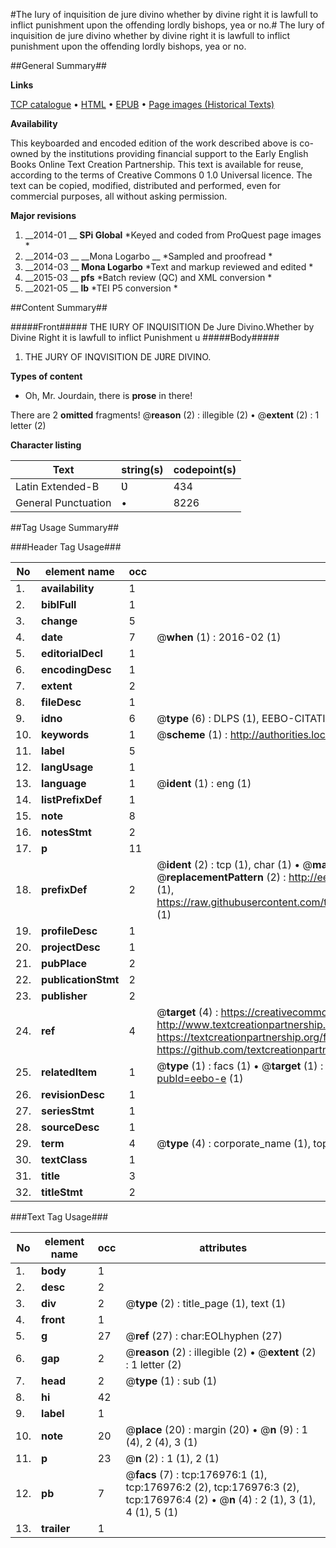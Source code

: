 #The Iury of inquisition de jure divino whether by divine right it is lawfull to inflict punishment upon the offending lordly bishops, yea or no.#
The Iury of inquisition de jure divino whether by divine right it is lawfull to inflict punishment upon the offending lordly bishops, yea or no.

##General Summary##

**Links**

[TCP catalogue](http://www.ota.ox.ac.uk/tcp/)  • 
[HTML](http://tei.it.ox.ac.uk/tcp/Texts-HTML/free/B14/B14307.html)  • 
[EPUB](http://tei.it.ox.ac.uk/tcp/Texts-EPUB/free/B14/B14307.epub) • 
[Page images (Historical Texts)](https://historicaltexts.jisc.ac.uk/eebo-34387104e)

**Availability**

This keyboarded and encoded edition of the work described above is co-owned by the
    institutions providing financial support to the Early English Books Online Text Creation
    Partnership. This text is available for reuse, according to the terms of  Creative Commons 0 1.0 Universal
    licence. The text can be copied, modified, distributed and performed, even for commercial
    purposes, all without asking permission.

**Major revisions**

1. __2014-01 __ __SPi Global__ *Keyed and coded from ProQuest page images *
1. __2014-03 __ __Mona Logarbo __ *Sampled and proofread *
1. __2014-03 __ __Mona Logarbo__ *Text and markup reviewed and edited *
1. __2015-03 __ __pfs__ *Batch review (QC) and XML conversion *
1. __2021-05 __ __lb__ *TEI P5 conversion *

##Content Summary##

#####Front#####
THE IURY OF INQUISITION De Jure Divino.Whether by Divine Right it is lawfull to inflict Punishment u
#####Body#####

1. THE JURY OF INQVISITION DE JƲRE DIVINO.

**Types of content**

  * Oh, Mr. Jourdain, there is **prose** in there!

There are 2 **omitted** fragments! 
 @__reason__ (2) : illegible (2)  •  @__extent__ (2) : 1 letter (2)

**Character listing**


|Text|string(s)|codepoint(s)|
|---|---|---|
|Latin Extended-B|Ʋ|434|
|General Punctuation|•|8226|

##Tag Usage Summary##

###Header Tag Usage###

|No|element name|occ|attributes|
|---|---|---|---|
|1.|__availability__|1||
|2.|__biblFull__|1||
|3.|__change__|5||
|4.|__date__|7| @__when__ (1) : 2016-02 (1)|
|5.|__editorialDecl__|1||
|6.|__encodingDesc__|1||
|7.|__extent__|2||
|8.|__fileDesc__|1||
|9.|__idno__|6| @__type__ (6) : DLPS (1), EEBO-CITATION (1), VID (1), EEBO-PROQUEST (1), STC (2)|
|10.|__keywords__|1| @__scheme__ (1) : http://authorities.loc.gov/ (1)|
|11.|__label__|5||
|12.|__langUsage__|1||
|13.|__language__|1| @__ident__ (1) : eng (1)|
|14.|__listPrefixDef__|1||
|15.|__note__|8||
|16.|__notesStmt__|2||
|17.|__p__|11||
|18.|__prefixDef__|2| @__ident__ (2) : tcp (1), char (1)  •  @__matchPattern__ (2) : ([0-9\-]+):([0-9IVX]+) (1), (.+) (1)  •  @__replacementPattern__ (2) : http://eebo.chadwyck.com/downloadtiff?vid=$1&page=$2 (1), https://raw.githubusercontent.com/textcreationpartnership/Texts/master/tcpchars.xml#$1 (1)|
|19.|__profileDesc__|1||
|20.|__projectDesc__|1||
|21.|__pubPlace__|2||
|22.|__publicationStmt__|2||
|23.|__publisher__|2||
|24.|__ref__|4| @__target__ (4) : https://creativecommons.org/publicdomain/zero/1.0/ (1), http://www.textcreationpartnership.org/docs/. (1), https://textcreationpartnership.org/faq/#faq05 (1), https://github.com/textcreationpartnership (1)|
|25.|__relatedItem__|1| @__type__ (1) : facs (1)  •  @__target__ (1) : https://data.historicaltexts.jisc.ac.uk/view?pubId=eebo-e (1)|
|26.|__revisionDesc__|1||
|27.|__seriesStmt__|1||
|28.|__sourceDesc__|1||
|29.|__term__|4| @__type__ (4) : corporate_name (1), topical_term (1), geographic_name (2)|
|30.|__textClass__|1||
|31.|__title__|3||
|32.|__titleStmt__|2||


###Text Tag Usage###

|No|element name|occ|attributes|
|---|---|---|---|
|1.|__body__|1||
|2.|__desc__|2||
|3.|__div__|2| @__type__ (2) : title_page (1), text (1)|
|4.|__front__|1||
|5.|__g__|27| @__ref__ (27) : char:EOLhyphen (27)|
|6.|__gap__|2| @__reason__ (2) : illegible (2)  •  @__extent__ (2) : 1 letter (2)|
|7.|__head__|2| @__type__ (1) : sub (1)|
|8.|__hi__|42||
|9.|__label__|1||
|10.|__note__|20| @__place__ (20) : margin (20)  •  @__n__ (9) : 1 (4), 2 (4), 3 (1)|
|11.|__p__|23| @__n__ (2) : 1 (1), 2 (1)|
|12.|__pb__|7| @__facs__ (7) : tcp:176976:1 (1), tcp:176976:2 (2), tcp:176976:3 (2), tcp:176976:4 (2)  •  @__n__ (4) : 2 (1), 3 (1), 4 (1), 5 (1)|
|13.|__trailer__|1||
